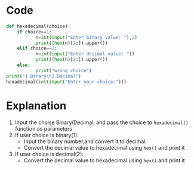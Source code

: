 # Code
```python
def hexadecimal(choice):
    if choice==1:
           n=int(input("Enter binary value: "),2)
           print((hex(n)[2:]).upper())
    elif choice==2:
           n=int(input("Enter decimal value: "))
           print((hex(n)[2:]).upper())
    else:
           print("wrong choice")
print("1.Binary\n2.Decimal")           
hexadecimal(int(input("Enter your choice:")))
```
# Explanation
1. Input the choise Binary/Decimal, and pass the choice to `hexadecimal()` function as parameters
2. If user choice is binary(1):
   * Input the binary number,and convert it to decimal
   * Convert the decimal value to hexadecimal using `hex()` and print it
3. If user choice is decimal(2):
   * Convert the decimal value to hexadecimal using `hex()` and print it
